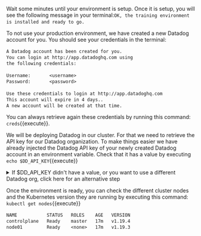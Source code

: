 Wait some minutes until your environment is setup. Once it is setup, you will see the following message in your terminal:`OK, the training environment is installed and ready to go.`

To not use your production environment, we have created a new Datadog account for you. You should see your credentials in the terminal:

```
A Datadog account has been created for you.
You can login at http://app.datadoghq.com using
the following credentials:

Username:       <username>
Password:       <password>

Use these credentials to login at http://app.datadoghq.com
This account will expire in 4 days..
A new account will be created at that time.
```

You can always retrieve again these credentials by running this command: `creds`{{execute}}.

We will be deploying Datadog in our cluster. For that we need to retrieve the API key for our Datadog organization. To make things easier we have already injected the Datadog API key of your newly created Datadog account in an environment variable. Check that it has a value by executing `echo $DD_API_KEY`{{execute}}

<details>
<summary>If $DD_API_KEY didn't have a value, or you want to use a different Datadog org, click here for an alternative step</summary>

Log into [Datadog](https://app.datadoghq.com/) and navigate to the [API settings page](https://app.datadoghq.com/account/settings#api) to reveal your API key.

![Screenshot of API Keys area](./assets/api_key.png)

Export your API key in an environment variable:

`export DD_API_KEY=<YOUR_DATADOG_API_KEY>`{{copy}}

Check that your API key has been successfully exported by running this command: `echo $DD_API_KEY`{{execute}}. You should get the same value that you copied from the Datadog web application.
</details>

Once the environment is ready, you can check the different cluster nodes and the Kubernetes version they are running by executing this command: `kubectl get nodes`{{execute}}

```
NAME           STATUS   ROLES    AGE   VERSION
controlplane   Ready    master   17m   v1.19.4
node01         Ready    <none>   17m   v1.19.3
```